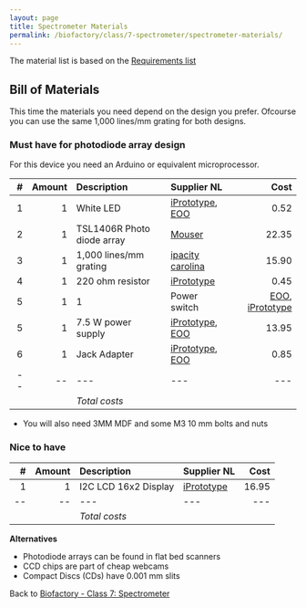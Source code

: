 ```yaml
---
layout: page
title: Spectrometer Materials
permalink: /biofactory/class/7-spectrometer/spectrometer-materials/
---
```


The material list is based on the [Requirements list](/biofactory/class/7-spectrometer/requirements/)

## Bill of Materials

This time the materials you need depend on the design you prefer. Ofcourse you can use the same 1,000 lines/mm grating for both designs.

### Must have for photodiode array design

For this device you need an Arduino or equivalent microprocessor.

|#|Amount|Description|Supplier NL|Cost|
|-:|----:|:---------|:-------|---:|
|1|1|White LED|[iPrototype](https://iprototype.nl/products/components/led-lcd/ledwit), [EOO](http://www.eoo-bv.nl/index.php?_a=viewProd&productId=9088)|0.52|
|2|1|TSL1406R Photo diode array|[Mouser](http://nl.mouser.com/ProductDetail/ams/TSL1406R/?qs=owm69ILshgasXOGrAzFz%252bQ%3D%3D)|22.35|
|3|1|1,000 lines/mm grating|[ipacity](http://ipacity.biedmeer.nl/Webwinkel-Product-78540591/Folie-tralie-1000-lijnen-mm-%2815-x-30-cm%29.html) [carolina](http://www.carolina.com/physical-science-light-and-optics/diffraction-grating/755230.pr?catId=&mCat=&sCat=&ssCat=&question=diffraction+grating)|15.90|
|4|1|220 ohm resistor|[iPrototype](https://iprototype.nl/products/components/resistors/220R)|0.45|
|5|1|1|Power switch|[EOO](http://www.eoo-bv.nl/index.php?_a=viewProd&productId=11596), [iPrototype](https://iprototype.nl/products/components/buttons-switches/rocker-switch-large)|0.95|
|5|1|7.5 W power supply|[iPrototype](https://iprototype.nl/products/accessoires/power/adapter), [EOO](http://www.eoo-bv.nl/index.php?_a=viewProd&productId=11642)|13.95|
|6|1|Jack Adapter|[iPrototype](https://iprototype.nl/products/accessoires/power/DC-barrel-jack-adapter), [EOO](http://www.eoo-bv.nl/index.php?_a=viewProd&productId=3298)|0.85|
|--|--|---|---|---|
|||*Total costs*|||

* You will also need 3MM MDF and some M3 10 mm bolts and nuts

### Nice to have

|#|Amount|Description|Supplier NL|Cost|
|-:|----:|:---------|:-------|---:|
|1|1|I2C LCD 16x2 Display|[iPrototype](https://iprototype.nl/products/components/led-lcd/lcd16x2-I2C-BL)|16.95|
|--|--|---|---|---|
|||*Total costs*|||

**Alternatives**

* Photodiode arrays can be found in flat bed scanners
* CCD chips are part of cheap webcams
* Compact Discs (CDs) have 0.001 mm slits

Back to [Biofactory - Class 7: Spectrometer](/biofactory/class/7-spectrometer/)
